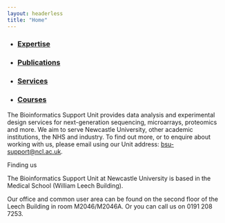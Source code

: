 ```yaml
---
layout: headerless
title: "Home"
---
```


<ul class="ch-grid">
  <li>
<a href="{{ site.baseurl }}/expertise">
    <div class="ch-item ch-img-1">
      <div class="ch-info">
        <a href="{{ site.baseurl }}/expertise"><h3>Expertise</h3></a>
      </div>
    </div>
</a>
   </li>
  <li>
<a href="{{ site.baseurl }}/publications">
    <div class="ch-item ch-img-2">
      <div class="ch-info">
        <a href="{{ site.baseurl }}/publications"><h3>Publications</h3></a>
      </div>
    </div>
</a>
   </li>
  <li>
<a href="{{ site.baseurl }}/services">
    <div class="ch-item ch-img-3">
      <div class="ch-info">
        <a href="{{ site.baseurl }}/services"><h3>Services</h3></a>
      </div>
    </div>
</a>
   </li>
  <li>
<a href="{{ site.baseurl }}/courses">
    <div class="ch-item ch-img-4">
      <div class="ch-info">
        <a href="{{ site.baseurl }}/courses"><h3>Courses</h3></a>
      </div>
    </div>
</a>
   </li>
</ul>

The Bioinformatics Support Unit provides data analysis and experimental design services for next-generation sequencing, microarrays, proteomics and more. We aim to serve Newcastle University, other academic institutions, the NHS and industry. To find out more, or to enquire about working with us, please email using our Unit address: [bsu-support@ncl.ac.uk][1].

Finding us

The Bioinformatics Support Unit at Newcastle University is based in the Medical School (William Leech Building).

Our office and common user area can be found on the second floor of the Leech Building in room M2046/M2046A.  Or you can call us on 0191 208 7253.


  [1]: mailto:bsu-support@ncl.ac.uk
